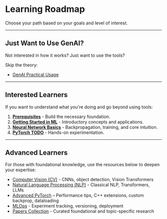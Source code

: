# Learning Roadmap

Choose your path based on your goals and level of interest.

---

## Just Want to Use GenAI?

Not interested in how it works? Just want to use the tools?

Skip the theory:
- [GenAI Practical Usage](../genai_practical/)

---

## Interested Learners

If you want to understand what you're doing and go beyond using tools:

1. **[Prerequisites](./prerequisites.md)** - Build the necessary foundation.
2. **[Getting Started in ML](./how_to_start_ml.md)** - Introductory concepts and applications.
3. **[Neural Network Basics](./neural_network_basics.md)** - Backpropagation, training, and core intuition.
4. **[PyTorch TODO](TODO)** - Hands-on experimentation.

---

## Advanced Learners

For those with foundational knowledge, use the resources below to deepen your expertise:

- [Computer Vision (CV)](../resources/CV/) - CNNs, object detection, Vision Transformers  
- [Natural Language Processing (NLP)](../resources/NLP/) - Classical NLP, Transformers, LLMs  
- [Advanced PyTorch](../resources/advanced_pytorch.md) – Performance tips, C++ extensions, custom backprop, dataloading
- [MLOps](../resources/mlops.md) - Experiment tracking, versioning, deployment 
- [Papers Collection](../resources/nice_papers.md) - Curated foundational and topic-specific research